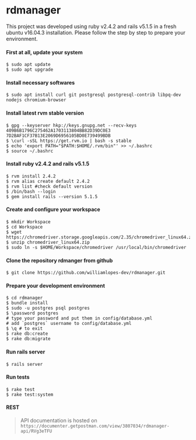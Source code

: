 rdmanager
=========

This project was developed using ruby v2.4.2 and rails v5.1.5 in a fresh ubuntu v16.04.3 installation. Please follow the step by step to prepare your environment.

#### First at all, update your system
```shell
$ sudo apt update
$ sudo apt upgrade
```

#### Install necessary softwares
```shell
$ sudo apt install curl git postgresql postgresql-contrib libpq-dev nodejs chromium-browser
```

#### Install latest rvm stable version
```shell
$ gpg --keyserver hkp://keys.gnupg.net --recv-keys 409B6B1796C275462A1703113804BB82D39DC0E3 7D2BAF1CF37B13E2069D6956105BD0E739499BDB
$ \curl -sSL https://get.rvm.io | bash -s stable
$ echo 'export PATH="$PATH:$HOME/.rvm/bin"' >> ~/.bashrc
$ source ~/.bashrc
```

#### Install ruby v2.4.2 and rails v5.1.5
```shell
$ rvm install 2.4.2
$ rvm alias create default 2.4.2
$ rvm list #check default version
$ /bin/bash --login
$ gem install rails --version 5.1.5
```

#### Create and configure your workspace
```shell
$ mkdir Workspace
$ cd Workspace
$ wget https://chromedriver.storage.googleapis.com/2.35/chromedriver_linux64.zip
$ unzip chromedriver_linux64.zip
$ sudo ln -s $HOME/Workspace/chromedriver /usr/local/bin/chromedriver
```

#### Clone the repository rdmanger from github
```shell
$ git clone https://github.com/williamlopes-dev/rdmanager.git
```

#### Prepare your development environment
```shell
$ cd rdmanager
$ bundle install
$ sudo -u postgres psql postgres
$ \password postgres
# type your password and put them in config/database.yml
# add `postgres` username to config/database.yml
$ \q # to exit
$ rake db:create
$ rake db:migrate
```

#### Run rails server
```shell
$ rails server
```

#### Run tests
```shell
$ rake test
$ rake test:system
```

#### REST
> API documentation is hosted on `https://documenter.getpostman.com/view/3807034/rdmanager-api/RVg3eTFU`
